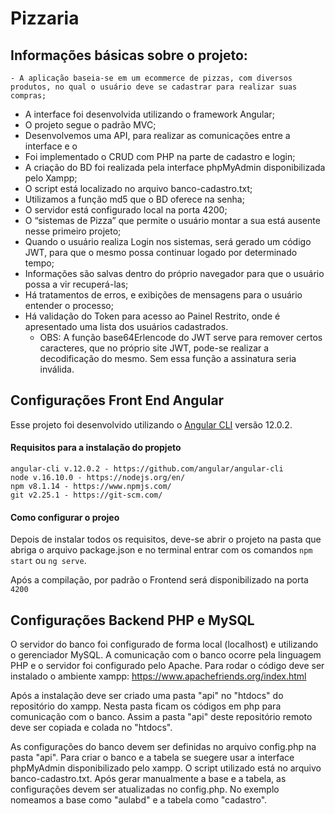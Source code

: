 # Pizzaria

## Informações básicas sobre o projeto:

	- A aplicação baseia-se em um ecommerce de pizzas, com diversos produtos, no qual o usuário deve se cadastrar para realizar suas compras;  
  - A interface foi desenvolvida utilizando o framework Angular;
  - O projeto segue o padrão MVC;
  - Desenvolvemos uma API, para realizar as comunicações entre a interface e o 
  - Foi implementado o CRUD com PHP na parte de cadastro e login;
  - A criação do BD foi realizada pela interface phpMyAdmin disponibilizada pelo Xampp;
  - O script está localizado no arquivo banco-cadastro.txt;
  - Utilizamos a função md5 que o BD oferece na senha;
  - O servidor está configurado local na porta 4200;
  - O  “sistemas de Pizza” que permite o usuário montar a sua está ausente nesse primeiro projeto;
  - Quando o usuário realiza Login nos sistemas, será gerado um código JWT, para que o mesmo possa continuar logado por determinado tempo;
  - Informações são salvas dentro do próprio navegador para que o usuário possa a vir recuperá-las;
  - Há tratamentos de erros, e exibições de mensagens para o usuário entender o processo;
  - Há validação do Token para acesso ao Painel Restrito, onde é apresentado uma lista dos usuários cadastrados. 
	- OBS: A função base64Erlencode do JWT serve para remover certos caracteres, que no próprio site JWT, pode-se realizar a decodificação do mesmo. Sem essa função a assinatura seria inválida.


## Configurações Front End Angular 

Esse projeto foi desenvolvido utilizando o [Angular CLI](https://github.com/angular/angular-cli) versão 12.0.2.

#### Requisitos para a instalação do propjeto

    angular-cli v.12.0.2 - https://github.com/angular/angular-cli
    node v.16.10.0 - https://nodejs.org/en/
    npm v8.1.14 - https://www.npmjs.com/
    git v2.25.1 - https://git-scm.com/
    
#### Como configurar o projeo

Depois de instalar todos os requisitos, deve-se abrir o projeto na pasta que abriga o arquivo package.json e no terminal entrar com os comandos `npm start` ou `ng serve`.

Após a compilação, por padrão o Frontend será disponibilizado na porta `4200`

## Configurações Backend PHP e MySQL

O servidor do banco foi configurado de forma local (localhost) e utilizando o gerenciador MySQL. A comunicação com o banco ocorre pela linguagem PHP e o servidor foi configurado pelo Apache. Para rodar o código deve ser instalado o ambiente xampp:
https://www.apachefriends.org/index.html

Após a instalação deve ser criado uma pasta "api" no "htdocs" do repositório do xampp. Nesta pasta ficam os códigos em php para comunicação com o banco. Assim a pasta "api" deste repositório remoto deve ser copiada e colada no "htdocs". 

As configurações do banco devem ser definidas no arquivo config.php na pasta "api". Para criar o banco e a tabela se suegere usar a interface phpMyAdmin disponibilizado pelo xampp. O script utilizado está no arquivo banco-cadastro.txt. Após gerar manualmente a base e a tabela, as configurações devem ser atualizadas no config.php. No exemplo nomeamos a base como "aulabd" e a tabela como "cadastro".